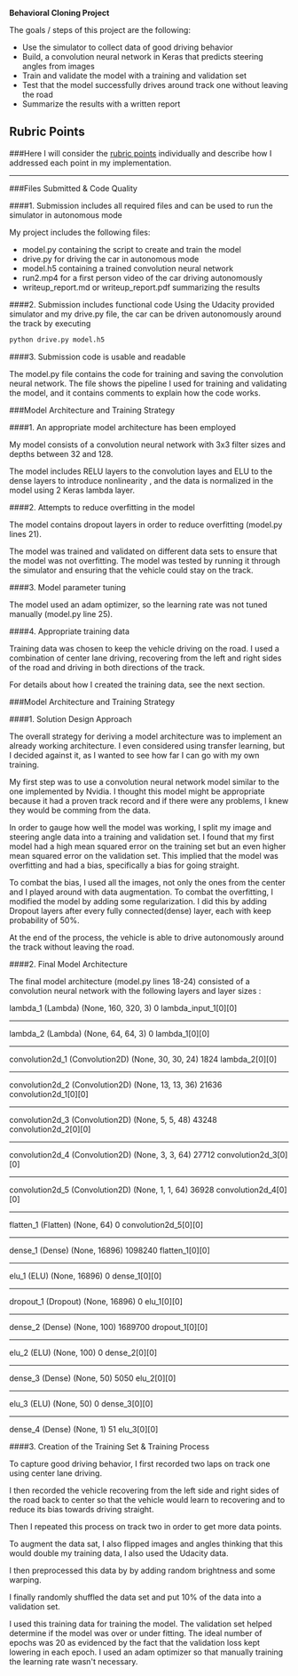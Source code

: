 **Behavioral Cloning Project**

The goals / steps of this project are the following:
* Use the simulator to collect data of good driving behavior
* Build, a convolution neural network in Keras that predicts steering angles from images
* Train and validate the model with a training and validation set
* Test that the model successfully drives around track one without leaving the road
* Summarize the results with a written report

## Rubric Points
###Here I will consider the [rubric points](https://review.udacity.com/#!/rubrics/432/view) individually and describe how I addressed each point in my implementation.  

---
###Files Submitted & Code Quality

####1. Submission includes all required files and can be used to run the simulator in autonomous mode

My project includes the following files:
* model.py containing the script to create and train the model
* drive.py for driving the car in autonomous mode
* model.h5 containing a trained convolution neural network 
* run2.mp4 for a first person video of the car driving autonomously
* writeup_report.md or writeup_report.pdf summarizing the results

####2. Submission includes functional code
Using the Udacity provided simulator and my drive.py file, the car can be driven autonomously around the track by executing 
```sh
python drive.py model.h5
```

####3. Submission code is usable and readable

The model.py file contains the code for training and saving the convolution neural network. The file shows the pipeline I used for training and validating the model, and it contains comments to explain how the code works.

###Model Architecture and Training Strategy

####1. An appropriate model architecture has been employed

My model consists of a convolution neural network with 3x3 filter sizes and depths between 32 and 128.

The model includes RELU layers to the convolution layes and ELU to the dense layers to introduce nonlinearity , and the data is normalized in the model using 2 Keras lambda layer. 

####2. Attempts to reduce overfitting in the model

The model contains dropout layers in order to reduce overfitting (model.py lines 21). 

The model was trained and validated on different data sets to ensure that the model was not overfitting.
The model was tested by running it through the simulator and ensuring that the vehicle could stay on the track.

####3. Model parameter tuning

The model used an adam optimizer, so the learning rate was not tuned manually (model.py line 25).

####4. Appropriate training data

Training data was chosen to keep the vehicle driving on the road.
I used a combination of center lane driving, recovering from the left and right sides of the road and driving in both directions of the track.

For details about how I created the training data, see the next section. 

###Model Architecture and Training Strategy

####1. Solution Design Approach

The overall strategy for deriving a model architecture was to implement an already working architecture.
I even considered using transfer learning, but I decided against it, as I wanted to see how far I can go with my own training.

My first step was to use a convolution neural network model similar to the one implemented by Nvidia.
I thought this model might be appropriate because it had a proven track record and if there were any problems,
I knew they would be comming from the data.

In order to gauge how well the model was working, I split my image and steering angle data into a training and validation set. I found that my first model had a high mean squared error on the training set but an even higher mean squared error on the validation set. This implied that the model was overfitting and had a bias, specifically a bias for going straight. 

To combat the bias, I used all the images, not only the ones from the center and I played around with data augmentation.
To combat the overfitting, I modified the model by adding some regularization.
I did this by adding Dropout layers after every fully connected(dense) layer, each with keep probability of 50%.

At the end of the process, the vehicle is able to drive autonomously around the track without leaving the road.

####2. Final Model Architecture

The final model architecture (model.py lines 18-24) consisted of a convolution neural network with the following layers and layer sizes :

lambda_1 (Lambda)                (None, 160, 320, 3)   0           lambda_input_1[0][0]
____________________________________________________________________________________________________
lambda_2 (Lambda)                (None, 64, 64, 3)     0           lambda_1[0][0]
____________________________________________________________________________________________________
convolution2d_1 (Convolution2D)  (None, 30, 30, 24)    1824        lambda_2[0][0]
____________________________________________________________________________________________________
convolution2d_2 (Convolution2D)  (None, 13, 13, 36)    21636       convolution2d_1[0][0]
____________________________________________________________________________________________________
convolution2d_3 (Convolution2D)  (None, 5, 5, 48)      43248       convolution2d_2[0][0]
____________________________________________________________________________________________________
convolution2d_4 (Convolution2D)  (None, 3, 3, 64)      27712       convolution2d_3[0][0]
____________________________________________________________________________________________________
convolution2d_5 (Convolution2D)  (None, 1, 1, 64)      36928       convolution2d_4[0][0]
____________________________________________________________________________________________________
flatten_1 (Flatten)              (None, 64)            0           convolution2d_5[0][0]
____________________________________________________________________________________________________
dense_1 (Dense)                  (None, 16896)         1098240     flatten_1[0][0]
____________________________________________________________________________________________________
elu_1 (ELU)                      (None, 16896)         0           dense_1[0][0]
____________________________________________________________________________________________________
dropout_1 (Dropout)              (None, 16896)         0           elu_1[0][0]
____________________________________________________________________________________________________
dense_2 (Dense)                  (None, 100)           1689700     dropout_1[0][0]
____________________________________________________________________________________________________
elu_2 (ELU)                      (None, 100)           0           dense_2[0][0]
____________________________________________________________________________________________________
dense_3 (Dense)                  (None, 50)            5050        elu_2[0][0]
____________________________________________________________________________________________________
elu_3 (ELU)                      (None, 50)            0           dense_3[0][0]
____________________________________________________________________________________________________
dense_4 (Dense)                  (None, 1)             51          elu_3[0][0]

####3. Creation of the Training Set & Training Process

To capture good driving behavior, I first recorded two laps on track one using center lane driving. 

I then recorded the vehicle recovering from the left side and right sides of the road back to center so that the vehicle would learn to recovering and to reduce its bias towards driving straight.

Then I repeated this process on track two in order to get more data points.

To augment the data sat, I also flipped images and angles thinking that this would double my training data, I also used the Udacity data.

I then preprocessed this data by by adding random brightness and some warping.

I finally randomly shuffled the data set and put 10% of the data into a validation set. 

I used this training data for training the model. The validation set helped determine if the model was over or under fitting. The ideal number of epochs was 20 as evidenced by the fact that the validation loss kept lowering in each epoch.
I used an adam optimizer so that manually training the learning rate wasn't necessary.
